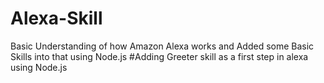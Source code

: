 # Alexa-Skill
Basic Understanding of how Amazon Alexa works and Added some Basic  Skills into that using Node.js
#Adding Greeter skill as a first step in alexa using Node.js
